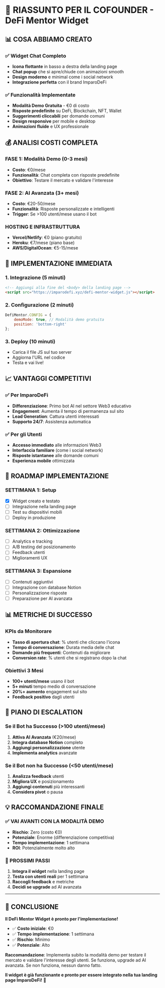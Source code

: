 # 🎯 RIASSUNTO PER IL COFOUNDER - DeFi Mentor Widget

## 📊 **COSA ABBIAMO CREATO**

### **✅ Widget Chat Completo**
- **Icona flottante** in basso a destra della landing page
- **Chat popup** che si apre/chiude con animazioni smooth
- **Design moderno** e minimal come i social network
- **Integrazione perfetta** con il brand ImparoDeFi

### **✅ Funzionalità Implementate**
- **Modalità Demo Gratuita** - €0 di costo
- **Risposte predefinite** su DeFi, Blockchain, NFT, Wallet
- **Suggerimenti cliccabili** per domande comuni
- **Design responsive** per mobile e desktop
- **Animazioni fluide** e UX professionale

## 💰 **ANALISI COSTI COMPLETA**

### **FASE 1: Modalità Demo (0-3 mesi)**
- **Costo**: €0/mese
- **Funzionalità**: Chat completa con risposte predefinite
- **Obiettivo**: Testare il mercato e validare l'interesse

### **FASE 2: AI Avanzata (3+ mesi)**
- **Costo**: €20-50/mese
- **Funzionalità**: Risposte personalizzate e intelligenti
- **Trigger**: Se >100 utenti/mese usano il bot

### **HOSTING E INFRASTRUTTURA**
- **Vercel/Netlify**: €0 (piano gratuito)
- **Heroku**: €7/mese (piano base)
- **AWS/DigitalOcean**: €5-15/mese

## 🚀 **IMPLEMENTAZIONE IMMEDIATA**

### **1. Integrazione (5 minuti)**
```html
<!-- Aggiungi alla fine del <body> della landing page -->
<script src="https://imparodefi.xyz/defi-mentor-widget.js"></script>
```

### **2. Configurazione (2 minuti)**
```javascript
DefiMentor.CONFIG = {
    demoMode: true, // Modalità demo gratuita
    position: 'bottom-right'
};
```

### **3. Deploy (10 minuti)**
- Carica il file JS sul tuo server
- Aggiorna l'URL nel codice
- Testa e vai live!

## 📈 **VANTAGGI COMPETITIVI**

### **✅ Per ImparoDeFi**
- **Differenziazione**: Primo bot AI nel settore Web3 educativo
- **Engagement**: Aumenta il tempo di permanenza sul sito
- **Lead Generation**: Cattura utenti interessati
- **Supporto 24/7**: Assistenza automatica

### **✅ Per gli Utenti**
- **Accesso immediato** alle informazioni Web3
- **Interfaccia familiare** (come i social network)
- **Risposte istantanee** alle domande comuni
- **Esperienza mobile** ottimizzata

## 🎯 **ROADMAP IMPLEMENTAZIONE**

### **SETTIMANA 1: Setup**
- [x] Widget creato e testato
- [ ] Integrazione nella landing page
- [ ] Test su dispositivi mobili
- [ ] Deploy in produzione

### **SETTIMANA 2: Ottimizzazione**
- [ ] Analytics e tracking
- [ ] A/B testing del posizionamento
- [ ] Feedback utenti
- [ ] Miglioramenti UX

### **SETTIMANA 3: Espansione**
- [ ] Contenuti aggiuntivi
- [ ] Integrazione con database Notion
- [ ] Personalizzazione risposte
- [ ] Preparazione per AI avanzata

## 📊 **METRICHE DI SUCCESSO**

### **KPIs da Monitorare**
- **Tasso di apertura chat**: % utenti che cliccano l'icona
- **Tempo di conversazione**: Durata media delle chat
- **Domande più frequenti**: Contenuti da migliorare
- **Conversion rate**: % utenti che si registrano dopo la chat

### **Obiettivi 3 Mesi**
- **100+ utenti/mese** usano il bot
- **5+ minuti** tempo medio di conversazione
- **20%+ aumento** engagement sul sito
- **Feedback positivo** dagli utenti

## 🔄 **PIANO DI ESCALATION**

### **Se il Bot ha Successo (>100 utenti/mese)**
1. **Attiva AI Avanzata** (€20/mese)
2. **Integra database Notion** completo
3. **Aggiungi personalizzazione** utente
4. **Implementa analytics** avanzate

### **Se il Bot non ha Successo (<50 utenti/mese)**
1. **Analizza feedback** utenti
2. **Migliora UX** e posizionamento
3. **Aggiungi contenuti** più interessanti
4. **Considera pivot** o pausa

## 💡 **RACCOMANDAZIONE FINALE**

### **✅ VAI AVANTI CON LA MODALITÀ DEMO**
- **Rischio**: Zero (costo €0)
- **Potenziale**: Enorme (differenziazione competitiva)
- **Tempo implementazione**: 1 settimana
- **ROI**: Potenzialmente molto alto

### **🎯 PROSSIMI PASSI**
1. **Integra il widget** nella landing page
2. **Testa con utenti reali** per 1 settimana
3. **Raccogli feedback** e metriche
4. **Decidi se upgrade** ad AI avanzata

---

## 🚀 **CONCLUSIONE**

**Il DeFi Mentor Widget è pronto per l'implementazione!**

- ✅ **Costo iniziale**: €0
- ✅ **Tempo implementazione**: 1 settimana
- ✅ **Rischio**: Minimo
- ✅ **Potenziale**: Alto

**Raccomandazione**: Implementa subito la modalità demo per testare il mercato e validare l'interesse degli utenti. Se funziona, upgrade ad AI avanzata. Se non funziona, nessun danno fatto.

**Il widget è già funzionante e pronto per essere integrato nella tua landing page ImparoDeFi!** 🎉

